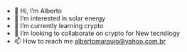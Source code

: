 - 👋 Hi, I’m Alberto 
- 👀 I’m interested in solar energy
- 🌱 I’m currently learning crypto 
- 💞️ I’m looking to collaborate on crypto for New tecnólogy 
- 📫 How to reach me albertomaraujo@yahoo.com.br

<!---
Sb011193/Sb011193 is a ✨ special ✨ repository because its `README.md` (this file) appears on your GitHub profile.
You can click the Preview link to take a look at your changes.
--->
